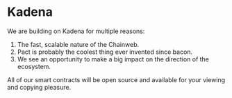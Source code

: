 # Kadena

We are building on Kadena for multiple reasons:

1. The fast, scalable nature of the Chainweb.
2. Pact is probably the coolest thing ever invented since bacon.
3. We see an opportunity to make a big impact on the direction of the ecosystem.

All of our smart contracts will be open source and available for your viewing and copying pleasure.